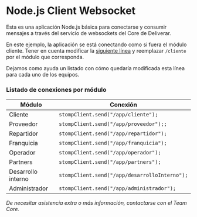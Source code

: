 # Node.js Client Websocket

Esta es una aplicación Node.js básica para conectarse y consumir mensajes a través del servicio de websockets del Core de Deliverar.

En este ejemplo, la aplicación se está conectando como si fuera el módulo cliente. Tener en cuenta modificar la [siguiente línea](https://github.com/roccacamila/nodeclient-websocket/blob/main/app.js#L13) y reemplazar `/cliente` por el módulo que corresponda.

Dejamos como ayuda un listado con cómo quedaría modificada esta línea para cada uno de los equipos.
### Listado de conexiones por módulo

Módulo | Conexión
--- | --- |
Cliente | `stompClient.send("/app/cliente");` |
Proveedor | `stompClient.send("/app/proveedor");;` |
Repartidor | `stompClient.send("/app/repartidor");` |
Franquicia | `stompClient.send("/app/franquicia");` |
Operador | `stompClient.send("/app/operador");` |
Partners | `stompClient.send("/app/partners");` |
Desarrollo interno | `stompClient.send("/app/desarrolloInterno");` |
Administrador | `stompClient.send("/app/administrador");` |

*De necesitar asistencia extra o más información, contactarse con el Team Core.*
